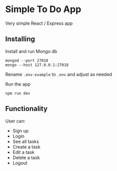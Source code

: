 # Simple To Do App

Very simple React / Express app

## Installing

Install and run Mongo db

```
mongod --port 27018
mongo --host 127.0.0.1:27018
```
Rename `.env-example` to `.env` and adjust as needed

Run the app

```
npm run dev
```

## Functionality

User can:

* Sign up
* Login
* See all tasks
* Create a task
* Edit a task
* Delete a task
* Logout

